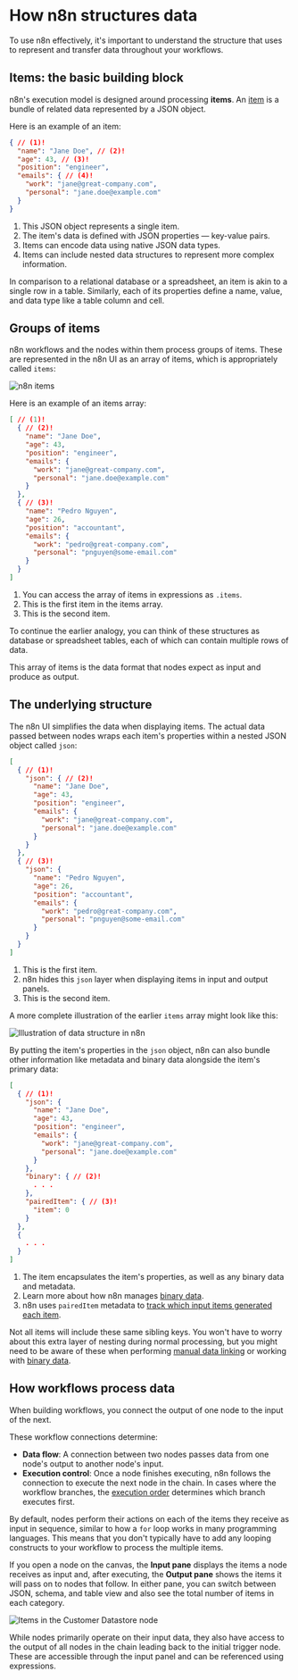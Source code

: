 <!-- vale off -->
# How n8n structures data

To use n8n effectively, it's important to understand the structure that uses to represent and transfer data throughout your workflows.

## Items: the basic building block

n8n's execution model is designed around processing **items**. An [item](/glossary.md#item-n8n) is a bundle of related data represented by a JSON object.

Here is an example of an item:

```json
{ // (1)!
  "name": "Jane Doe", // (2)!
  "age": 43, // (3)!
  "position": "engineer",
  "emails": { // (4)!
    "work": "jane@great-company.com",
    "personal": "jane.doe@example.com"
  }
}
```

1. This JSON object represents a single item.
2. The item's data is defined with JSON properties — key-value pairs.
3. Items can encode data using native JSON data types.
4. Items can include nested data structures to represent more complex information.

In comparison to a relational database or a spreadsheet, an item is akin to a single row in a table. Similarly, each of its properties define a name, value, and data type like a table column and cell.

## Groups of items

n8n workflows and the nodes within them process groups of items. These are represented in the n8n UI as an array of items, which is appropriately called `items`:

![n8n items](/_images/courses/level-two/chapter-one/explanation_items.png)

Here is an example of an items array:

```json
[ // (1)!
  { // (2)!
    "name": "Jane Doe",
    "age": 43,
    "position": "engineer",
    "emails": {
      "work": "jane@great-company.com",
      "personal": "jane.doe@example.com"
    }
  },
  { // (3)!
    "name": "Pedro Nguyen",
    "age": 26,
    "position": "accountant",
    "emails": {
      "work": "pedro@great-company.com",
      "personal": "pnguyen@some-email.com"
    }
  }
]
```

1. You can access the array of items in expressions as `.items`.
2. This is the first item in the items array.
3. This is the second item.

To continue the earlier analogy, you can think of these structures as database or spreadsheet tables, each of which can contain multiple rows of data.

This array of items is the data format that nodes expect as input and produce as output.

## The underlying structure

The n8n UI simplifies the data when displaying items. The actual data passed between nodes wraps each item's properties within a nested JSON object called `json`:

```json
[
  { // (1)!
    "json": { // (2)!
      "name": "Jane Doe",
      "age": 43,
      "position": "engineer",
      "emails": {
        "work": "jane@great-company.com",
        "personal": "jane.doe@example.com"
      }
    }
  },
  { // (3)!
    "json": {
      "name": "Pedro Nguyen",
      "age": 26,
      "position": "accountant",
      "emails": {
        "work": "pedro@great-company.com",
        "personal": "pnguyen@some-email.com"
      }
    }
  }
]
```

1. This is the first item.
2. n8n hides this `json` layer when displaying items in input and output panels.
3. This is the second item.

A more complete illustration of the earlier `items` array might look like this:

![Illustration of data structure in n8n](/_images/courses/level-two/chapter-one/explanation_datastructure.png)

By putting the item's properties in the `json` object, n8n can also bundle other information like metadata and binary data alongside the item's primary data:

```json
[
  { // (1)!
    "json": {
      "name": "Jane Doe",
      "age": 43,
      "position": "engineer",
      "emails": {
        "work": "jane@great-company.com",
        "personal": "jane.doe@example.com"
      }
    },
    "binary": { // (2)!
      . . .
    },
    "pairedItem": { // (3)!
      "item": 0
    }
  },
  {
    . . .
  }
]
```

1. The item encapsulates the item's properties, as well as any binary data and metadata.
2. Learn more about how n8n manages [binary data](/new-data/binary-data.md).
3. n8n uses `pairedItem` metadata to [track which input items generated each item](/new-data/item-linking/concepts.md).

Not all items will include these same sibling keys. You won't have to worry about this extra layer of nesting during normal processing, but you might need to be aware of these when performing [manual data linking](/new-data/item-linking/concepts.md) or working with [binary data](/new-data/binary-data.md).

## How workflows process data

When building workflows, you connect the output of one node to the input of the next.

These workflow connections determine:

* **Data flow**: A connection between two nodes passes data from one node's output to another node's input.
* **Execution control**: Once a node finishes executing, n8n follows the connection to execute the next node in the chain. In cases where the workflow branches, the [execution order](/flow-logic/execution-order.md) determines which branch executes first.

By default, nodes perform their actions on each of the items they receive as input in sequence, similar to how a `for` loop works in many programming languages. This means that you don't typically have to add any looping constructs to your workflow to process the multiple items.

If you open a node on the canvas, the **Input pane** displays the items a node receives as input and, after executing, the **Output pane** shows the items it will pass on to nodes that follow. In either pane, you can switch between JSON, schema, and table view and also see the total number of items in each category.

![Items in the Customer Datastore node](/_images/flow-logic/looping/customer_datastore_node.png)

While nodes primarily operate on their input data, they also have access to the output of all nodes in the chain leading back to the initial trigger node. These are accessible through the input panel and can be referenced using expressions.

<!--

## Referencing items with expressions

You can find out how to reference node data generally in the [reference data]() page. This section includes some basic examples of how to reference the `items` array, individual items, and data properties using expressions.

| Description                                                     | Expression                                                                                |
|-----------------------------------------------------------------|-------------------------------------------------------------------------------------------|
| Reference the entire input `items` array.                       | `$input.all()`                                                                            |
| Reference an individual item in the array by index.             | `$input.all()[0]` (to reference the first item)                                           |
| Reference the individual input item linked to the current item. | `$input.item`                                                                             |
| Reference an individual item's list of properties.              | By index: `$input.all()[0]`<br>For the current item: `$input.item.json` or simply `$json` |

-->
